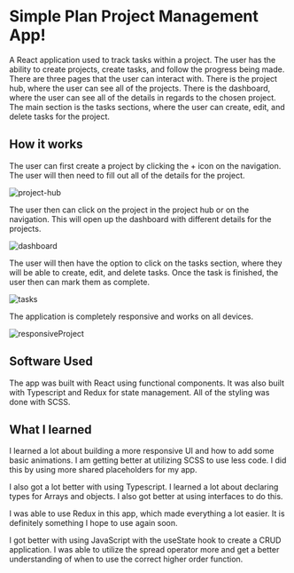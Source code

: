 # Simple Plan Project Management App!
 
A React application used to track tasks within a project. The user has the ability to create projects, create tasks, and follow the progress being made. There are three pages that the user can interact with. There is the project hub, where the user can see all of the projects. There is the dashboard, where the user can see all of the details in regards to the chosen project. The main section is the tasks sections, where the user can create, edit, and delete tasks for the project. 
 
## How it works
 
The user can first create a project by clicking the + icon on the navigation. The user will then need to fill out all of the details for the project. 

![project-hub](https://user-images.githubusercontent.com/89685937/159796690-d696d8a6-f8f0-4889-916f-f8d1066b5f7d.gif)
 
The user then can click on the project in the project hub or on the navigation. This will open up the dashboard with different details for the projects. 

![dashboard](https://user-images.githubusercontent.com/89685937/159798046-cbf29a4a-f3a4-449f-8354-6cb42ce7d1ce.gif)
 
The user will then have the option to click on the tasks section, where they will be able to create, edit, and delete tasks. Once the task is finished, the user then can mark them as complete. 

![tasks](https://user-images.githubusercontent.com/89685937/159799159-3822d749-6a4a-4243-aec5-018bc29a8092.gif)

The application is completely responsive and works on all devices. 

![responsiveProject](https://user-images.githubusercontent.com/89685937/159805198-f31fd47a-3418-493b-bc3e-30cf5ef2699c.gif)

## Software Used
 
The app was built with React using functional components. It was also built with Typescript and Redux for state management. All of the styling was done with SCSS.  
 
## What I learned
 
I learned a lot about building a more responsive UI and how to add some basic animations. I am getting better at utilizing SCSS to use less code. I did this by using more shared placeholders for my app. 
 
I also got a lot better with using Typescript. I learned a lot about declaring types for Arrays and objects. I also got better at using interfaces to do this. 
 
I was able to use Redux in this app, which made everything a lot easier. It is definitely something I hope to use again soon. 
 
I got better with using JavaScript with the useState hook to create a CRUD application. I was able to utilize the spread operator more and get a better understanding of when to use the correct higher order function. 
